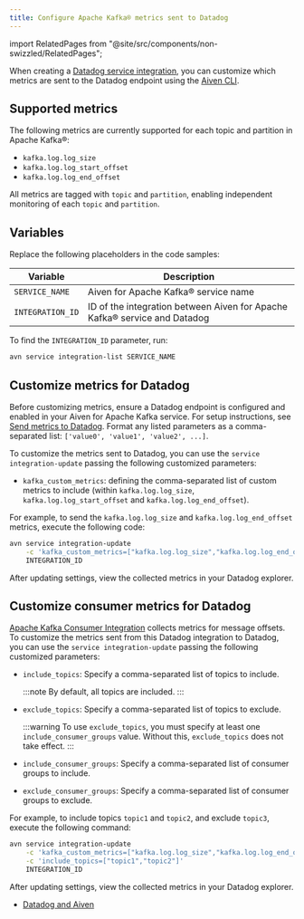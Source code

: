 ```yaml
---
title: Configure Apache Kafka® metrics sent to Datadog
---
```


import RelatedPages from "@site/src/components/non-swizzled/RelatedPages";

When creating a [Datadog service integration](https://docs.datadoghq.com/integrations/kafka/?tab=host#kafka-consumer-integration), you can customize which metrics are sent to the Datadog endpoint using the [Aiven CLI](/docs/tools/cli).

## Supported metrics

The following metrics are currently supported for each topic and
partition in Apache Kafka®:

-   `kafka.log.log_size`
-   `kafka.log.log_start_offset`
-   `kafka.log.log_end_offset`

All metrics are tagged with `topic` and `partition`, enabling independent monitoring
of each `topic` and `partition`.

## Variables

Replace the following placeholders in the code samples:

 | Variable         | Description                                                               |
 | ---------------- | ------------------------------------------------------------------------- |
 | `SERVICE_NAME`   | Aiven for Apache Kafka® service name                                      |
 | `INTEGRATION_ID` | ID of the integration between Aiven for Apache Kafka® service and Datadog |

To find the `INTEGRATION_ID` parameter, run:

```bash
avn service integration-list SERVICE_NAME
```

## Customize metrics for Datadog

Before customizing metrics, ensure a Datadog endpoint is configured and
enabled in your Aiven for Apache Kafka service. For setup instructions,
see
[Send metrics to Datadog](/docs/integrations/datadog/datadog-metrics).
Format any listed parameters as a comma-separated list:
`['value0', 'value1', 'value2', ...]`.

To customize the metrics sent to Datadog, you can use the
`service integration-update` passing the following customized
parameters:

-   `kafka_custom_metrics`: defining the comma-separated list of custom
    metrics to include (within `kafka.log.log_size`,
    `kafka.log.log_start_offset` and `kafka.log.log_end_offset`).

For example, to send the `kafka.log.log_size` and
`kafka.log.log_end_offset` metrics, execute the following code:

```bash
avn service integration-update                                                \
    -c 'kafka_custom_metrics=["kafka.log.log_size","kafka.log.log_end_offset"]' \
    INTEGRATION_ID
```

After updating settings, view the collected metrics in your Datadog explorer.

## Customize consumer metrics for Datadog

[Apache Kafka Consumer
Integration](https://docs.datadoghq.com/integrations/kafka/?tab=host#kafka-consumer-integration)
collects metrics for message offsets. To customize the metrics sent from
this Datadog integration to Datadog, you can use the
`service integration-update` passing the following customized
parameters:

-   `include_topics`: Specify a comma-separated list of topics to
    include.

    :::note
    By default, all topics are included.
    :::

-   `exclude_topics`: Specify a comma-separated list of topics to
    exclude.

    :::warning
    To use `exclude_topics`, you must specify at least one `include_consumer_groups`
    value. Without this, `exclude_topics` does not take effect.
    :::

-   `include_consumer_groups`: Specify a comma-separated list of
    consumer groups to include.

-   `exclude_consumer_groups`: Specify a comma-separated list of
    consumer groups to exclude.

For example, to include topics `topic1` and `topic2`, and exclude
`topic3`, execute the following command:

```bash
avn service integration-update                                                  \
    -c 'kafka_custom_metrics=["kafka.log.log_size","kafka.log.log_end_offset"]' \
    -c 'include_topics=["topic1","topic2"]'                                     \
    INTEGRATION_ID
```

After updating settings, view the collected metrics in your Datadog explorer.

<RelatedPages/>

- [Datadog and Aiven](/docs/integrations/datadog)
